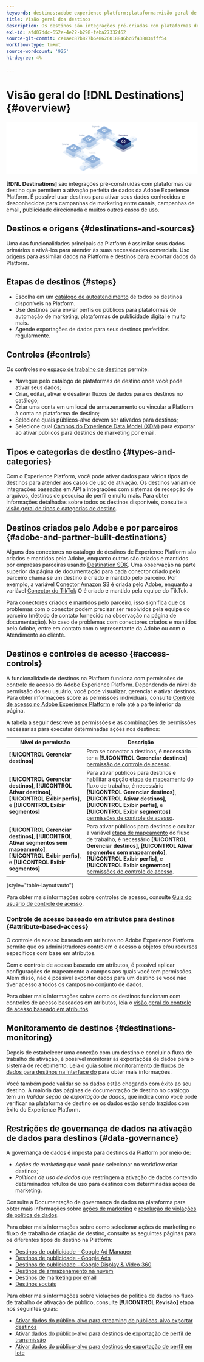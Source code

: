 ```yaml
---
keywords: destinos;adobe experience platform;plataforma;visão geral de destinos;ativar dados;ativar;
title: Visão geral dos destinos
description: Os destinos são integrações pré-criadas com plataformas de destino que permitem a ativação contínua de dados do Adobe Experience Platform. Você pode usar Destinos na Adobe Experience Platform para ativar seus dados conhecidos e desconhecidos para campanhas de marketing entre canais, campanhas de email, publicidade direcionada e muitos outros casos de uso.
exl-id: afd07ddc-652e-4e22-b298-feba27332462
source-git-commit: ce1aec87b827b6e8626018846bc6f438834fff54
workflow-type: tm+mt
source-wordcount: '925'
ht-degree: 4%

---
```


# Visão geral do [!DNL Destinations] {#overview}

![Banner de visão geral dos destinos](./assets/overview/destinations-overview-banner.png)

**[!DNL Destinations]** são integrações pré-construídas com plataformas de destino que permitem a ativação perfeita de dados da Adobe Experience Platform. É possível usar destinos para ativar seus dados conhecidos e desconhecidos para campanhas de marketing entre canais, campanhas de email, publicidade direcionada e muitos outros casos de uso.

<div id="recs-overview-body-1"></div>
<div id="recs-overview-body-2"></div>
<div id="recs-overview-body-3"></div>
<div id="recs-overview-body-4"></div>
<div id="recs-overview-body-5"></div>
<div id="recs-overview-body-6"></div>

## Destinos e origens {#destinations-and-sources}

Uma das funcionalidades principais da Platform é assimilar seus dados primários e ativá-los para atender às suas necessidades comerciais. Uso [origens](../sources/home.md) para assimilar dados na Platform e destinos para exportar dados da Platform.

## Etapas de destinos {#steps}

* Escolha em um [catálogo de autoatendimento](./catalog/overview.md) de todos os destinos disponíveis na Platform.
* Use destinos para enviar perfis ou públicos para plataformas de automação de marketing, plataformas de publicidade digital e muito mais.
* Agende exportações de dados para seus destinos preferidos regularmente.

## Controles {#controls}

Os controles no [espaço de trabalho de destinos](./ui/destinations-workspace.md) permite:

* Navegue pelo catálogo de plataformas de destino onde você pode ativar seus dados;
* Criar, editar, ativar e desativar fluxos de dados para os destinos no catálogo;
* Criar uma conta em um local de armazenamento ou vincular a Platform à conta na plataforma de destino;
* Selecione quais públicos-alvo devem ser ativados para destinos;
* Selecione qual [Campos do Experience Data Model (XDM)](../xdm/home.md) para exportar ao ativar públicos para destinos de marketing por email.

## Tipos e categorias de destino {#types-and-categories}

Com o Experience Platform, você pode ativar dados para vários tipos de destinos para atender aos casos de uso de ativação. Os destinos variam de integrações baseadas em API a integrações com sistemas de recepção de arquivos, destinos de pesquisa de perfil e muito mais. Para obter informações detalhadas sobre todos os destinos disponíveis, consulte a [visão geral de tipos e categorias de destino](./destination-types.md).

## Destinos criados pelo Adobe e por parceiros {#adobe-and-partner-built-destinations}

Alguns dos conectores no catálogo de destinos de Experience Platform são criados e mantidos pelo Adobe, enquanto outros são criados e mantidos por empresas parceiras usando [Destination SDK](/help/destinations/destination-sdk/overview.md). Uma observação na parte superior da página de documentação para cada conector criado pelo parceiro chama se um destino é criado e mantido pelo parceiro. Por exemplo, a variável [Conector Amazon S3](/help/destinations/catalog/cloud-storage/amazon-s3.md) é criada pelo Adobe, enquanto a variável [Conector do TikTok](/help/destinations/catalog/social/tiktok.md) O é criado e mantido pela equipe do TikTok.

Para conectores criados e mantidos pelo parceiro, isso significa que os problemas com o conector podem precisar ser resolvidos pela equipe do parceiro (método de contato fornecido na observação na página de documentação). No caso de problemas com conectores criados e mantidos pelo Adobe, entre em contato com o representante da Adobe ou com o Atendimento ao cliente.

## Destinos e controles de acesso {#access-controls}

A funcionalidade de destinos na Platform funciona com permissões de controle de acesso do Adobe Experience Platform. Dependendo do nível de permissão do seu usuário, você pode visualizar, gerenciar e ativar destinos. Para obter informações sobre as permissões individuais, consulte [Controle de acesso no Adobe Experience Platform](../access-control/home.md) e role até a parte inferior da página.

A tabela a seguir descreve as permissões e as combinações de permissões necessárias para executar determinadas ações nos destinos:

| Nível de permissão | Descrição |
| ---- | ---- |
| **[!UICONTROL Gerenciar destinos]** | Para se conectar a destinos, é necessário ter a **[!UICONTROL Gerenciar destinos]** [permissão de controle de acesso](/help/access-control/home.md#permissions). |
| **[!UICONTROL Gerenciar destinos]**, **[!UICONTROL Ativar destinos]**, **[!UICONTROL Exibir perfis]**, e **[!UICONTROL Exibir segmentos]** | Para ativar públicos para destinos e habilitar a opção [etapa de mapeamento](ui/activate-batch-profile-destinations.md#mapping) do fluxo de trabalho, é necessário **[!UICONTROL Gerenciar destinos]**, **[!UICONTROL Ativar destinos]**, **[!UICONTROL Exibir perfis]**, e **[!UICONTROL Exibir segmentos]** [permissões de controle de acesso](/help/access-control/home.md#permissions). |
| **[!UICONTROL Gerenciar destinos]**, **[!UICONTROL Ativar segmentos sem mapeamento]**, **[!UICONTROL Exibir perfis]**, e **[!UICONTROL Exibir segmentos]** | Para ativar públicos para destinos e ocultar a variável [etapa de mapeamento](ui/activate-batch-profile-destinations.md#mapping) do fluxo de trabalho, é necessário **[!UICONTROL Gerenciar destinos]**, **[!UICONTROL Ativar segmentos sem mapeamento]**, **[!UICONTROL Exibir perfis]**, e **[!UICONTROL Exibir segmentos]** [permissões de controle de acesso](/help/access-control/home.md#permissions). |

{style="table-layout:auto"}

Para obter mais informações sobre controles de acesso, consulte [Guia do usuário de controle de acesso](../access-control/ui/overview.md).

### Controle de acesso baseado em atributos para destinos {#attribute-based-access}

O controle de acesso baseado em atributos no Adobe Experience Platform permite que os administradores controlem o acesso a objetos e/ou recursos específicos com base em atributos.

Com o controle de acesso baseado em atributos, é possível aplicar configurações de mapeamento a campos aos quais você tem permissões. Além disso, não é possível exportar dados para um destino se você não tiver acesso a todos os campos no conjunto de dados.

Para obter mais informações sobre como os destinos funcionam com controles de acesso baseados em atributos, leia o [visão geral do controle de acesso baseado em atributos](../access-control/abac/overview.md#destinations).

## Monitoramento de destinos {#destinations-monitoring}

Depois de estabelecer uma conexão com um destino e concluir o fluxo de trabalho de ativação, é possível monitorar as exportações de dados para o sistema de recebimento. Leia o [guia sobre monitoramento de fluxos de dados para destinos na interface do](/help/dataflows/ui/monitor-destinations.md) para obter mais informações.

Você também pode validar se os dados estão chegando com êxito ao seu destino. A maioria das páginas de documentação de destino no catálogo tem um *Validar seção de exportação de dados*, que indica como você pode verificar na plataforma de destino se os dados estão sendo trazidos com êxito do Experience Platform.

## Restrições de governança de dados na ativação de dados para destinos {#data-governance}

A governança de dados é imposta para destinos da Platform por meio de:

* *Ações de marketing* que você pode selecionar no workflow criar destinos;
* *Políticas de uso de dados* que restringem a ativação de dados contendo determinados rótulos de uso para destinos com determinadas ações de marketing.

Consulte a Documentação de governança de dados na plataforma para obter mais informações sobre [ações de marketing](../data-governance/policies/overview.md) e [resolução de violações de política de dados](../data-governance/enforcement/auto-enforcement.md).

Para obter mais informações sobre como selecionar ações de marketing no fluxo de trabalho de criação de destino, consulte as seguintes páginas para os diferentes tipos de destino na Platform:

* [Destinos de publicidade - Google Ad Manager](./catalog/advertising/google-ad-manager.md)
* [Destinos de publicidade - Google Ads](./catalog/advertising/google-ads-destination.md)
* [Destinos de publicidade - Google Display &amp; Video 360](./catalog/advertising/google-dv360.md)
* [Destinos de armazenamento na nuvem](./catalog/cloud-storage/overview.md)
* [Destinos de marketing por email](./catalog/email-marketing/overview.md)
* [Destinos sociais](./catalog/social/overview.md)

Para obter mais informações sobre violações de política de dados no fluxo de trabalho de ativação de público, consulte **[!UICONTROL Revisão]** etapa nos seguintes guias:

* [Ativar dados do público-alvo para streaming de públicos-alvo exportar destinos](./ui/activate-segment-streaming-destinations.md#review)
* [Ativar dados do público-alvo para destinos de exportação de perfil de transmissão](./ui/activate-streaming-profile-destinations.md#review)
* [Ativar dados do público-alvo para destinos de exportação de perfil em lote](./ui/activate-batch-profile-destinations.md#review)
